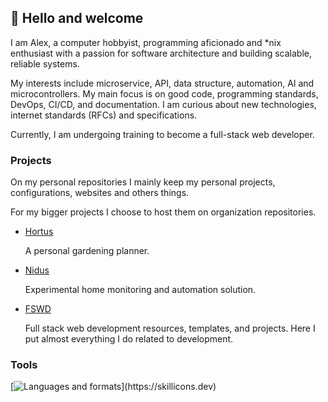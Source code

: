 ## 👋 Hello and welcome

I am Alex, a computer hobbyist, programming aficionado and *nix enthusiast with
a passion for software architecture and building scalable, reliable systems.

My interests include microservice, API, data structure, automation, AI and
microcontrollers. My main focus is on good code, programming standards, DevOps,
CI/CD, and documentation. I am curious about new technologies, internet standards (RFCs) and specifications.

Currently, I am undergoing training to become a full-stack web developer.

### Projects

On my personal repositories I mainly keep my personal projects, configurations, websites and others things.

For my bigger projects I choose to host them on organization repositories.

- [Hortus](https://github.com/open-hortus)

  A personal gardening planner.

- [Nidus](https://github.com/open-nidus)

  Experimental home monitoring and automation solution. 

- [FSWD](https://github.com/open-fswd)

  Full stack web development resources, templates, and projects. Here I put almost everything I do related to development.

### Tools

[![Languages and formats](https://skillicons.dev/icons?i=ts,go,angular,nestjs,react,nodejs,express,mysql,postgres,mongodb,redis,nginx,docker,)](https://skillicons.dev)

